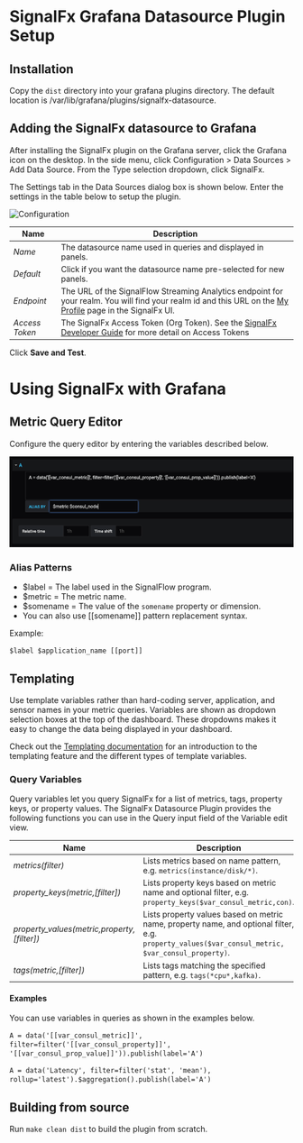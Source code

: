 # SignalFx Grafana Datasource Plugin Setup

## Installation

Copy the ``dist`` directory into your grafana plugins directory. The default location is /var/lib/grafana/plugins/signalfx-datasource.

## Adding the SignalFx datasource to Grafana

After installing the SignalFx plugin on the Grafana server, click the Grafana icon on the desktop. In the side menu, click Configuration > Data Sources > Add Data Source. From the Type selection dropdown, click SignalFx.

The Settings tab in the Data Sources dialog box is shown below. Enter the settings in the table below to setup the plugin.

![Configuration](./docs/config.png "Configuration")

| Name	         | Description |
|----------------|-------------|
| _Name_         | The datasource name used in queries and displayed in panels. |
| _Default_      | Click if you want the datasource name pre-selected for new panels. |
| _Endpoint_	   | The URL of the SignalFlow Streaming Analytics endpoint for your realm. You will find your realm id and this URL on the [My Profile](https://docs.signalfx.com/en/latest/getting-started/get-around-ui.html#profile) page in the SignalFx UI.|
| _Access Token_ | The SignalFx Access Token (Org Token). See the [SignalFx Developer Guide](https://docs.signalfx.com/en/latest/admin-guide/tokens.html#working-with-access-tokens) for more detail on Access Tokens |

Click __Save and Test__.


# Using SignalFx with Grafana

## Metric Query Editor

Configure the query editor by entering the variables described below.

![Query Editor](./docs/query_editor.png "Query Editor")

### Alias Patterns
* $label = The label used in the SignalFlow program.
* $metric = The metric name.
* $somename = The value of the ``somename`` property or dimension.
* You can also use [[somename]] pattern replacement syntax.

Example:
```
$label $application_name [[port]]
```

## Templating

Use template variables rather than hard-coding server, application, and sensor names in your metric queries. Variables are shown as dropdown selection boxes at the top of the dashboard. These dropdowns makes it easy to change the data being displayed in your dashboard.

Check out the [Templating documentation](https://grafana.com/docs/reference/templating/) for an introduction to the templating feature and the different types of template variables.

### Query Variables

Query variables let you query SignalFx for a list of metrics, tags, property keys, or property values.
The SignalFx Datasource Plugin provides the following functions you can use in the Query input field of the Variable edit view.

| Name                                           | Description                                                          |
|------------------------------------------------|----------------------------------------------------------------------|
|    _metrics(filter)_                             | Lists metrics based on name pattern, e.g. ``metrics(instance/disk/*)``.      |
|    _property\_keys(metric,[filter])_           | Lists property keys based on metric name and optional filter, e.g. ``property_keys($var_consul_metric,con)``. |
|    _property\_values(metric,property,[filter])_| Lists property values based on metric name, property name, and optional filter, e.g. ``property_values($var_consul_metric, $var_consul_property)``. |
|    _tags(metric,[filter])_                              | Lists tags matching the specified pattern, e.g. ``tags(*cpu*,kafka)``. |

#### Examples

You can use variables in queries as shown in the examples below.
```
A = data('[[var_consul_metric]]', filter=filter('[[var_consul_property]]', '[[var_consul_prop_value]]')).publish(label='A')
```

```
A = data('Latency', filter=filter('stat', 'mean'), rollup='latest').$aggregation().publish(label='A')
```

## Building from source

Run `make clean dist` to build the plugin from scratch.
